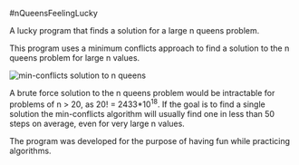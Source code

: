 #nQueensFeelingLucky

A lucky program that finds a solution for a large n queens problem.

This program uses a minimum conflicts approach to find a solution to the n queens problem for large n values. 

![min-conflicts solution to n queens](https://upload.wikimedia.org/wikipedia/commons/thumb/b/b0/8queensminconflict.gif/440px-8queensminconflict.gif)

A brute force solution to the n queens problem would be intractable for problems of n > 20, as 20! = 2433*10<sup>18</sup>. If the goal is to find a single solution the min-conflicts algorithm will usually find one in less than 50 steps on average, even for very large n values.

The program was developed for the purpose of having fun while practicing algorithms.